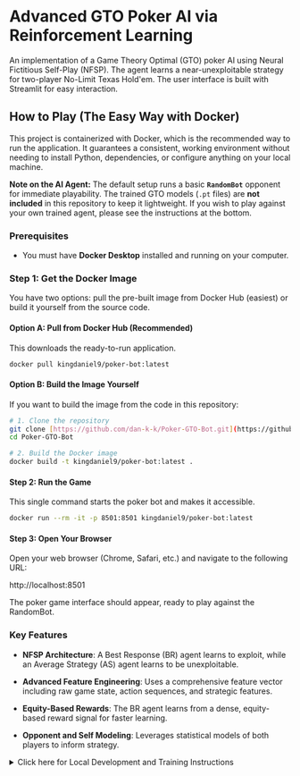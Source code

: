 # Advanced GTO Poker AI via Reinforcement Learning

An implementation of a Game Theory Optimal (GTO) poker AI using Neural Fictitious Self-Play (NFSP). The agent learns a near-unexploitable strategy for two-player No-Limit Texas Hold'em. The user interface is built with Streamlit for easy interaction.

## How to Play (The Easy Way with Docker)

This project is containerized with Docker, which is the recommended way to run the application. It guarantees a consistent, working environment without needing to install Python, dependencies, or configure anything on your local machine.

**Note on the AI Agent:** The default setup runs a basic **`RandomBot`** opponent for immediate playability. The trained GTO models (`.pt` files) are **not included** in this repository to keep it lightweight. If you wish to play against your own trained agent, please see the instructions at the bottom.

### Prerequisites
- You must have **Docker Desktop** installed and running on your computer.

### Step 1: Get the Docker Image
You have two options: pull the pre-built image from Docker Hub (easiest) or build it yourself from the source code.

#### Option A: Pull from Docker Hub (Recommended)
This downloads the ready-to-run application.

```bash
docker pull kingdaniel9/poker-bot:latest
```

#### Option B: Build the Image Yourself

If you want to build the image from the code in this repository:

```bash
# 1. Clone the repository
git clone [https://github.com/dan-k-k/Poker-GTO-Bot.git](https://github.com/dan-k-k/Poker-GTO-Bot.git)
cd Poker-GTO-Bot

# 2. Build the Docker image
docker build -t kingdaniel9/poker-bot:latest .
```

#### Step 2: Run the Game

This single command starts the poker bot and makes it accessible.

```bash
docker run --rm -it -p 8501:8501 kingdaniel9/poker-bot:latest
```

#### Step 3: Open Your Browser

Open your web browser (Chrome, Safari, etc.) and navigate to the following URL:

http://localhost:8501

The poker game interface should appear, ready to play against the RandomBot.

### Key Features
- **NFSP Architecture**: A Best Response (BR) agent learns to exploit, while an Average Strategy (AS) agent learns to be unexploitable.

- **Advanced Feature Engineering**: Uses a comprehensive feature vector including raw game state, action sequences, and strategic features.

- **Equity-Based Rewards**: The BR agent learns from a dense, equity-based reward signal for faster learning.

- **Opponent and Self Modeling**: Leverages statistical models of both players to inform strategy.

<details>
<summary> Click here for Local Development and Training Instructions</summary>

#### Local Installation

This is for developers who want to modify the code or run the training scripts directly.

```bash
# 1. Clone the repository
git clone [https://github.com/dan-k-k/Poker-GTO-Bot](https://github.com/dan-k-k/Poker-GTO-Bot)
cd Poker-GTO-Bot

# 2. Create and activate a Python virtual environment
python3 -m venv .venv
source .venv/bin/activate

# 3. Install the required packages
pip install -r requirements.txt

# 4. Install the application in editable mode
pip install -e .
```

#### Training Workflow

Training follows a curriculum to ensure stable convergence.

#### 1. Bootstrap Agent & Generate Initial Data

Run the main training for ~100 episodes. This uses a heuristic to teach the agent basics and create the first dataset for the range predictor.
Note: You can pause training at any time with Ctrl + C and resume with the same command.

```bash
python -m app.trainingL1.train_L1
```
#### 2. Train Initial Range Predictor

Use the data from Step 1 to train the first version of the RangeNetwork.

```bash
python -m app.range_predictor.train_range_predictor
```
#### 3. Iterative Refinement

Now, alternate between running the main agent training (which will automatically load and use the range model) and re-training the range predictor with the new, higher-quality data.

```bash
# Run for another 200-300 episodes to generate better data
python -m app.trainingL1.train_L1

# Re-train the range predictor with the new data
python -m app.range_predictor.train_range_predictor

# Repeat this cycle
```
</details>
